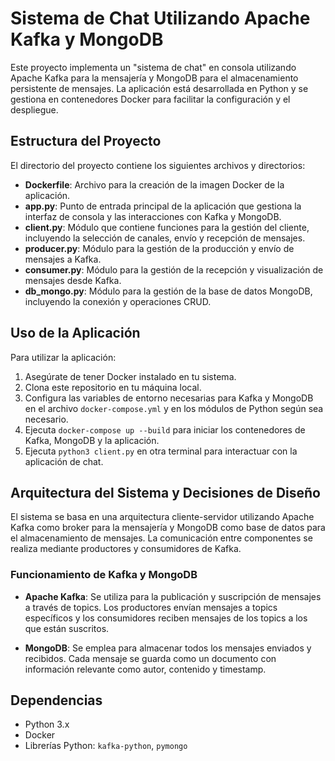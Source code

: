 # Sistema de Chat Utilizando Apache Kafka y MongoDB

Este proyecto implementa un "sistema de chat" en consola utilizando Apache Kafka para la mensajería y MongoDB para el almacenamiento persistente de mensajes. La aplicación está desarrollada en Python y se gestiona en contenedores Docker para facilitar la configuración y el despliegue.

## Estructura del Proyecto

El directorio del proyecto contiene los siguientes archivos y directorios:

- **Dockerfile**: Archivo para la creación de la imagen Docker de la aplicación.
- **app.py**: Punto de entrada principal de la aplicación que gestiona la interfaz de consola y las interacciones con Kafka y MongoDB.
- **client.py**: Módulo que contiene funciones para la gestión del cliente, incluyendo la selección de canales, envío y recepción de mensajes.
- **producer.py**: Módulo para la gestión de la producción y envío de mensajes a Kafka.
- **consumer.py**: Módulo para la gestión de la recepción y visualización de mensajes desde Kafka.
- **db_mongo.py**: Módulo para la gestión de la base de datos MongoDB, incluyendo la conexión y operaciones CRUD.

## Uso de la Aplicación

Para utilizar la aplicación:

1. Asegúrate de tener Docker instalado en tu sistema.
2. Clona este repositorio en tu máquina local.
3. Configura las variables de entorno necesarias para Kafka y MongoDB en el archivo `docker-compose.yml` y en los módulos de Python según sea necesario.
4. Ejecuta `docker-compose up --build` para iniciar los contenedores de Kafka, MongoDB y la aplicación.
5. Ejecuta `python3 client.py` en otra terminal para interactuar con la aplicación de chat.

## Arquitectura del Sistema y Decisiones de Diseño

El sistema se basa en una arquitectura cliente-servidor utilizando Apache Kafka como broker para la mensajería y MongoDB como base de datos para el almacenamiento de mensajes. La comunicación entre componentes se realiza mediante productores y consumidores de Kafka.

### Funcionamiento de Kafka y MongoDB

- **Apache Kafka**: Se utiliza para la publicación y suscripción de mensajes a través de topics. Los productores envían mensajes a topics específicos y los consumidores reciben mensajes de los topics a los que están suscritos.
  
- **MongoDB**: Se emplea para almacenar todos los mensajes enviados y recibidos. Cada mensaje se guarda como un documento con información relevante como autor, contenido y timestamp.

## Dependencias

- Python 3.x
- Docker
- Librerías Python: `kafka-python`, `pymongo`
